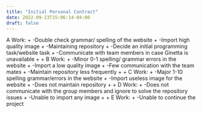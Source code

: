 ```yaml
---
title: "Initial Personal Contract"
date: 2022-09-23T15:06:14-04:00
draft: false
---
```


A Work:
+
      -Double check grammar/ spelling of the website
+
      -Import high quality image
+
      -Maintaining repository
+
      -Decide an initial programming task/website task
+
      -Communicate with team members in case Ginetta is unavailable
+
+
B Work:
+
      -Minor 0-1 spelling/ grammar errors in the website
+
      -Import a low quality image
+
      -Few communication with the team mates
+
      -Maintain repository less frequently
+
+
C Work:
+
      -Major 1-10 spelling grammar/errors in the website
+
      -Import useless image for the website
+
      -Does not maintain repository
+
+
D Work:
+
      -Does not communicate with the group members and ignore to solve the repository issues
+
      -Unable to import any image
+
+
E Work:
+
      -Unable to continue the project
